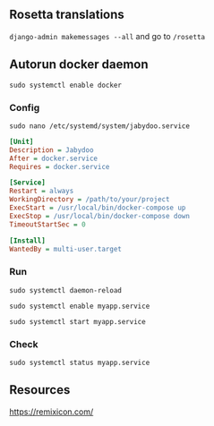 ## Rosetta translations

`django-admin makemessages --all`
and go to `/rosetta`

## Autorun docker daemon

`sudo systemctl enable docker`

### Config

`sudo nano /etc/systemd/system/jabydoo.service`

```ini
[Unit]
Description = Jabydoo
After = docker.service
Requires = docker.service

[Service]
Restart = always
WorkingDirectory = /path/to/your/project
ExecStart = /usr/local/bin/docker-compose up
ExecStop = /usr/local/bin/docker-compose down
TimeoutStartSec = 0

[Install]
WantedBy = multi-user.target

```

### Run

`sudo systemctl daemon-reload`

`sudo systemctl enable myapp.service`

`sudo systemctl start myapp.service`

### Check

`sudo systemctl status myapp.service`


## Resources
https://remixicon.com/

